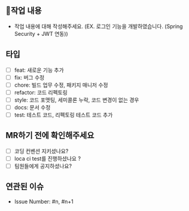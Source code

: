 ## 📝작업 내용

- 작업 내용에 대해 작성해주세요. (EX. 로그인 기능을 개발하였습니다. (Spring Security + JWT 연동))

## 타입

- [ ] feat: 새로운 기능 추가
- [ ] fix: 버그 수정
- [ ] chore: 빌드 업무 수정, 패키지 매니저 수정
- [ ] refactor: 코드 리펙토링
- [ ] style: 코드 포맷팅, 세미콜론 누락, 코드 변경이 없는 경우
- [ ] docs: 문서 수정
- [ ] test: 테스트 코드, 리펙토링 테스트 코드 추가

## MR하기 전에 확인해주세요
- [ ] 코딩 컨벤션 지키셨나요?
- [ ] loca ci test를 진행하셨나요 ?
- [ ] 팀원들에게 공지하셨나요?

## 연관된 이슈

- Issue Number: #n, #n+1